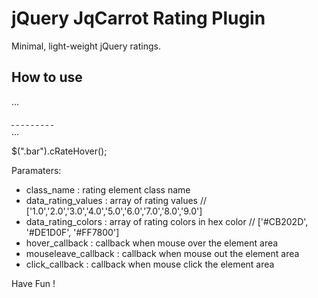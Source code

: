 jQuery JqCarrot Rating Plugin
========================

Minimal, light-weight jQuery ratings.

How to use
----------
...
<div class="rating-container">
  <a href="#" class="bar level-1" data-original-title="1.0">&nbsp;</a>
  <a href="#" class="bar level-2" data-original-title="1.5">&nbsp;</a>
  <a href="#" class="bar level-3" data-original-title="2.0">&nbsp;</a>
  <a href="#" class="bar level-4" data-original-title="2.5">&nbsp;</a>
  <a href="#" class="bar level-5" data-original-title="3.0">&nbsp;</a>
  <a href="#" class="bar level-6" data-original-title="3.5">&nbsp;</a>
  <a href="#" class="bar level-7" data-original-title="4.0">&nbsp;</a>
  <a href="#" class="bar level-8" data-original-title="4.5">&nbsp;</a>
  <a href="#" class="bar level-9" data-original-title="5.0">&nbsp;</a>
</div>
...

$(".bar").cRateHover();

Paramaters:
- class_name : rating element class name
- data_rating_values    : array of rating values  // ['1.0','2.0','3.0','4.0','5.0','6.0','7.0','8.0','9.0']
- data_rating_colors    : array of rating colors in hex color  // ['#CB202D', '#DE1D0F', '#FF7800']
- hover_callback        : callback when mouse over the element area
- mouseleave_callback   : callback when mouse out the element area
- click_callback        : callback when mouse click the element area


Have Fun !
